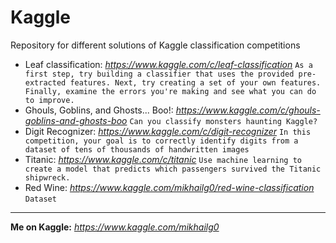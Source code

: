 # Kaggle

Repository for different solutions of Kaggle classification competitions

- Leaf classification: _https://www.kaggle.com/c/leaf-classification_
`As a first step, try building a classifier that uses the provided pre-extracted features. Next, try creating a set of your own features. Finally, examine the errors you're making and see what you can do to improve.`
- Ghouls, Goblins, and Ghosts... Boo!: _https://www.kaggle.com/c/ghouls-goblins-and-ghosts-boo_
`Can you classify monsters haunting Kaggle?`
- Digit Recognizer: _https://www.kaggle.com/c/digit-recognizer_
`In this competition, your goal is to correctly identify digits from a dataset of tens of thousands of handwritten images`
- Titanic: _https://www.kaggle.com/c/titanic_
`Use machine learning to create a model that predicts which passengers survived the Titanic shipwreck.`
- Red Wine: _https://www.kaggle.com/mikhailg0/red-wine-classification_
`Dataset`
---

**Me on Kaggle:** _https://www.kaggle.com/mikhailg0_

